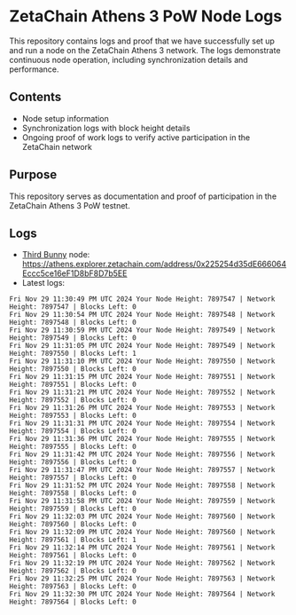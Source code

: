 # ZetaChain Athens 3 PoW Node Logs
This repository contains logs and proof that we have successfully set up and run a node on the ZetaChain Athens 3 network. The logs demonstrate continuous node operation, including synchronization details and performance.

## Contents
- Node setup information
- Synchronization logs with block height details
- Ongoing proof of work logs to verify active participation in the ZetaChain network

## Purpose
This repository serves as documentation and proof of participation in the ZetaChain Athens 3 PoW testnet.

## Logs

- [Third Bunny](https://thirdbunny.xyz/) node: https://athens.explorer.zetachain.com/address/0x225254d35dE666064Eccc5ce16eF1D8bF8D7b5EE
- Latest logs:
```
Fri Nov 29 11:30:49 PM UTC 2024 Your Node Height: 7897547 | Network Height: 7897547 | Blocks Left: 0
Fri Nov 29 11:30:54 PM UTC 2024 Your Node Height: 7897548 | Network Height: 7897548 | Blocks Left: 0
Fri Nov 29 11:30:59 PM UTC 2024 Your Node Height: 7897549 | Network Height: 7897549 | Blocks Left: 0
Fri Nov 29 11:31:05 PM UTC 2024 Your Node Height: 7897549 | Network Height: 7897550 | Blocks Left: 1
Fri Nov 29 11:31:10 PM UTC 2024 Your Node Height: 7897550 | Network Height: 7897550 | Blocks Left: 0
Fri Nov 29 11:31:15 PM UTC 2024 Your Node Height: 7897551 | Network Height: 7897551 | Blocks Left: 0
Fri Nov 29 11:31:21 PM UTC 2024 Your Node Height: 7897552 | Network Height: 7897552 | Blocks Left: 0
Fri Nov 29 11:31:26 PM UTC 2024 Your Node Height: 7897553 | Network Height: 7897553 | Blocks Left: 0
Fri Nov 29 11:31:31 PM UTC 2024 Your Node Height: 7897554 | Network Height: 7897554 | Blocks Left: 0
Fri Nov 29 11:31:36 PM UTC 2024 Your Node Height: 7897555 | Network Height: 7897555 | Blocks Left: 0
Fri Nov 29 11:31:42 PM UTC 2024 Your Node Height: 7897556 | Network Height: 7897556 | Blocks Left: 0
Fri Nov 29 11:31:47 PM UTC 2024 Your Node Height: 7897557 | Network Height: 7897557 | Blocks Left: 0
Fri Nov 29 11:31:52 PM UTC 2024 Your Node Height: 7897558 | Network Height: 7897558 | Blocks Left: 0
Fri Nov 29 11:31:58 PM UTC 2024 Your Node Height: 7897559 | Network Height: 7897559 | Blocks Left: 0
Fri Nov 29 11:32:03 PM UTC 2024 Your Node Height: 7897560 | Network Height: 7897560 | Blocks Left: 0
Fri Nov 29 11:32:09 PM UTC 2024 Your Node Height: 7897560 | Network Height: 7897561 | Blocks Left: 1
Fri Nov 29 11:32:14 PM UTC 2024 Your Node Height: 7897561 | Network Height: 7897561 | Blocks Left: 0
Fri Nov 29 11:32:19 PM UTC 2024 Your Node Height: 7897562 | Network Height: 7897562 | Blocks Left: 0
Fri Nov 29 11:32:25 PM UTC 2024 Your Node Height: 7897563 | Network Height: 7897563 | Blocks Left: 0
Fri Nov 29 11:32:30 PM UTC 2024 Your Node Height: 7897564 | Network Height: 7897564 | Blocks Left: 0
```
